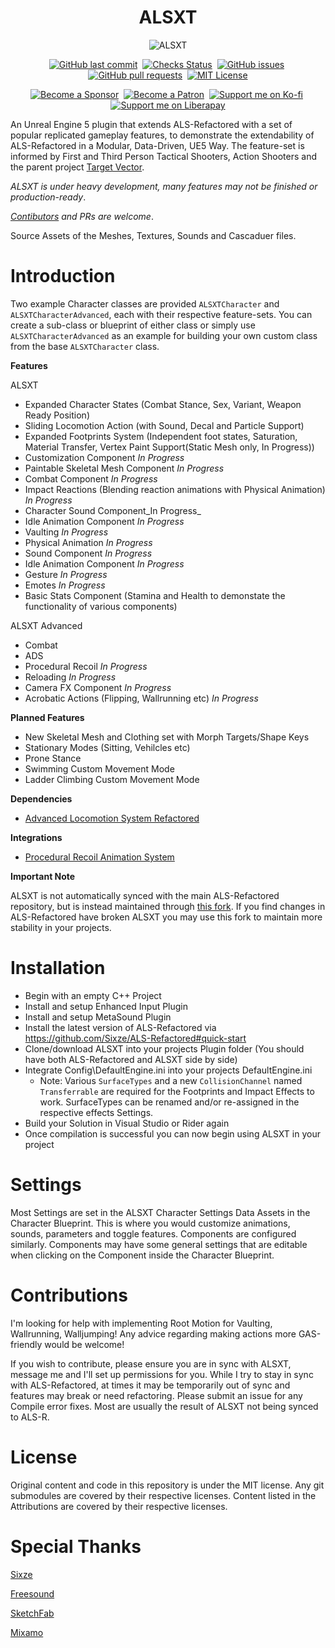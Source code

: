 <h1 align="center">ALSXT</h1>

<p align="center">
<img src="ALSXT.png" alt="ALSXT">
</p>

<p align="center">
     <a href="https://github.com/Voidware-Prohibited/ALSXT/commits/master"><img src="https://img.shields.io/github/last-commit/Voidware-Prohibited/ALSXT.svg?style=flat-square&logo=github&logoColor=white" alt="GitHub last commit"></a>&nbsp;
     <a href="https://github.com/Voidware-Prohibited/TargetVector/commits/master"><img src="https://img.shields.io/github/checks-status/Voidware-Prohibited/ALSXT/main?style=flat-square&logo=github&logoColor=white" alt="Checks Status"></a>&nbsp;
     <a href="https://github.com/Voidware-Prohibited/ALSXT/issues"><img src="https://img.shields.io/github/issues-raw/Voidware-Prohibited/ALSXT.svg?style=flat-square&logo=github&logoColor=white" alt="GitHub issues"></a>&nbsp;
     <a href="https://github.com/Voidware-Prohibited/ALSXT/pulls"><img src="https://img.shields.io/github/issues-pr-raw/Voidware-Prohibited/ALSXT.svg?style=flat-square&logo=github&logoColor=white" alt="GitHub pull requests"></a>&nbsp;
     <a href="https://github.com/Voidware-Prohibited/ALSXT/blob/master/LICENSE"><img src="https://img.shields.io/badge/License-MIT-silver.svg?style=flat-square&logo=github&logoColor=white" alt="MIT License"></a>
</p>
<p align="center">
     <a href="https://github.com/sponsors/colorindarkness"><img src="https://img.shields.io/github/sponsors/colorindarkness.svg?style=flat-square&logo=github&logoColor=white" alt="Become a Sponsor"></a>&nbsp;
     <a href="https://www.patreon.com/colorindarkness"><img src="https://img.shields.io/endpoint.svg?url=https%3A%2F%2Fshieldsio-patreon.vercel.app%2Fapi%3Fusername%3Dcolorindarkness%26type%3Dpatrons&style=flat" alt="Become a Patron"></a>&nbsp;
     <a href="https://ko-fi.com/colorindarkness"><img alt="Support me on Ko-fi" src="https://img.shields.io/badge/support_me_on-Ko--fi-red?link=https%3A%2F%2Fko-fi.com%2Fcolorindarkness"></a>&nbsp;
     <a href="https://liberapay.com/colorindarkness"><img alt="Support me on Liberapay" src="https://img.shields.io/badge/support_me_on-liberapay-yellow?link=https%3A%2F%2Fliberapay.com%2Fcolorindarkness%2F"></a>
</p>

An Unreal Engine 5 plugin that extends ALS-Refactored with a set of popular replicated gameplay features, to demonstrate the extendability of ALS-Refactored in a Modular, Data-Driven, UE5 Way. The feature-set is informed by First and Third Person Tactical Shooters, Action Shooters and the parent project [Target Vector](https://github.com/Voidware-Prohibited/TargetVector).

_ALSXT is under heavy development, many features may not be finished or production-ready_.

_[Contibutors](#Contributions) and PRs are welcome_.

Source Assets of the Meshes, Textures, Sounds and Cascaduer files.

# Introduction

Two example Character classes are provided `ALSXTCharacter` and `ALSXTCharacterAdvanced`, each with their respective feature-sets. You can create a sub-class or blueprint of either class or simply use `ALSXTCharacterAdvanced` as an example for building your own custom class from the base `ALSXTCharacter` class.

**Features**

ALSXT

- Expanded Character States (Combat Stance, Sex, Variant, Weapon Ready Position)
- Sliding Locomotion Action (with Sound, Decal and Particle Support)
- Expanded Footprints System (Independent foot states, Saturation, Material Transfer, Vertex Paint Support(Static Mesh only, In Progress))
- Customization Component _In Progress_
- Paintable Skeletal Mesh Component _In Progress_
- Combat Component _In Progress_
- Impact Reactions (Blending reaction animations with Physical Animation) _In Progress_
- Character Sound Component_In Progress_
- Idle Animation Component _In Progress_
- Vaulting _In Progress_
- Physical Animation _In Progress_
- Sound Component _In Progress_
- Idle Animation Component _In Progress_
- Gesture _In Progress_
- Emotes _In Progress_
- Basic Stats Component (Stamina and Health to demonstate the functionality of various components)

ALSXT Advanced

- Combat
- ADS
- Procedural Recoil _In Progress_
- Reloading _In Progress_
- Camera FX Component _In Progress_
- Acrobatic Actions (Flipping, Wallrunning etc) _In Progress_


**Planned Features**
- New Skeletal Mesh and Clothing set with Morph Targets/Shape Keys
- Stationary Modes (Sitting, Vehilcles etc)
- Prone Stance
- Swimming Custom Movement Mode
- Ladder Climbing Custom Movement Mode

**Dependencies**

- [Advanced Locomotion System Refactored](https://github.com/Sixze/ALS-Refactored/)

**Integrations**

- [Procedural Recoil Animation System](https://www.fab.com/listings/c664053f-900b-4f33-aa26-4bdb46959e4c)

**Important Note**

ALSXT is not automatically synced with the main ALS-Refactored repository, but is instead maintained through [this fork](https://github.com/Voidware-Prohibited/ALS-Refactored). If you find changes in ALS-Refactored have broken ALSXT you may use this fork to maintain more stability in your projects.

# Installation

- Begin with an empty C++ Project
- Install and setup Enhanced Input Plugin
- Install and setup MetaSound Plugin
- Install the latest version of ALS-Refactored via https://github.com/Sixze/ALS-Refactored#quick-start
- Clone/download ALSXT into your projects Plugin folder (You should have both ALS-Refactored and ALSXT side by side)
- Integrate Config\DefaultEngine.ini into your projects DefaultEngine.ini
     - Note: Various `SurfaceTypes` and a new `CollisionChannel` named `Transferrable` are required for the Footprints and Impact Effects to work. SurfaceTypes can be renamed and/or re-assigned in the respective effects Settings.
- Build your Solution in Visual Studio or Rider again
- Once compilation is successful you can now begin using ALSXT in your project

# Settings

Most Settings are set in the ALSXT Character Settings Data Assets in the Character Blueprint. This is where you would customize animations, sounds, parameters and toggle features. Components are configured similarly. Components may have some general settings that are editable when clicking on the Component inside the Character Blueprint.

# Contributions

I'm looking for help with implementing Root Motion for Vaulting, Wallrunning, Walljumping!
Any advice regarding making actions more GAS-friendly would be welcome!

If you wish to contribute, please ensure you are in sync with ALSXT, message me and I'll set up permissions for you. While I try to stay in sync with ALS-Refactored, at times it may be temporarily out of sync and features may break or need refactoring.
Please submit an issue for any Compile error fixes. Most are usually the result of ALSXT not being synced to ALS-R.

# License

Original content and code in this repository is under the MIT license. Any git submodules are covered by their respective licenses. Content listed in the Attributions are covered by their respective licenses.

# Special Thanks

[Sixze](https://github.com/Sixze)

[Freesound](https://freesound.org/)

[SketchFab](https://sketchfab.com/)

[Mixamo](https://www.mixamo.com)
